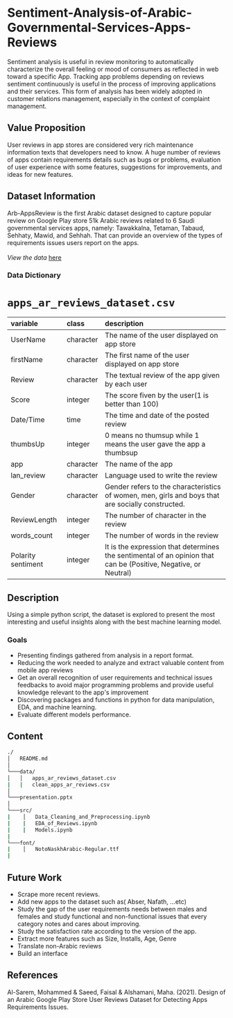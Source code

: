 # Sentiment-Analysis-of-Arabic-Governmental-Services-Apps-Reviews
Sentiment analysis is useful in review monitoring to automatically characterize the overall feeling or mood of consumers as reflected in web toward a specific App. Tracking app problems depending on reviews sentiment continuously is useful in the process of improving applications and their services. This form of analysis has been widely adopted in customer relations management, especially in the context of complaint management.

## Value Proposition
User reviews in app stores are considered very rich maintenance information texts that developers need to know. A huge number of reviews of apps contain requirements details such as bugs or problems, evaluation of user experience with some features, suggestions for improvements, and ideas for new features.

## Dataset Information
Arb-AppsReview is the first Arabic dataset designed to capture popular review on Google Play store 51k Arabic reviews related to 6 Saudi governmental services apps,
namely: Tawakkalna, Tetaman, Tabaud, Sehhaty, Mawid, and Sehhah. That can provide an overview of the types of requirements issues users report on the apps. 
<br />
<br />*View the data* [here](https://github.com/Arb-AppsReview/Arb-AppsReview)

### Data Dictionary

# `apps_ar_reviews_dataset.csv`

|variable  |class     |description |
|:---------|:---------|:-----------|
|UserName   |character | The name of the user displayed on app store  |
|firstName |character | The first name of the user displayed on app store  |
|Review  |character | The textual review of the app given by each user |
|Score |integer   | The score fiven by the user(1 is better than 100) |
|Date/Time   |time    | The time and date of the posted review |
|thumbsUp   |integer   | 0 means no thumsup while 1 means the user gave the app a thumbsup     |
|app      |character   | The name of the app |
|lan_review      |character   | Language used to write the review|
|Gender       |character    | Gender refers to the characteristics of women, men, girls and boys that are socially constructed. |
|ReviewLength |integer    | The number of character in the review |
|words_count |integer    | The number of words in the review |
|Polarity sentiment |integer    | It is the expression that determines the sentimental of an opinion that can be (Positive, Negative, or Neutral) |

## Description
Using a simple python script, the dataset is explored to present the most interesting and useful insights along with the best machine learning model.

### Goals
- Presenting findings gathered from analysis in a report format.
- Reducing the work needed to analyze and extract valuable content from mobile app reviews
- Get an overall recognition of user requirements and technical issues feedbacks to avoid major programming problems and provide useful knowledge relevant to the app's improvement
- Discovering packages and functions in python for data manipulation, EDA, and machine learning.
- Evaluate different models performance.

## Content 

```bash
./
│   README.md
│   
└───data/
│   │   apps_ar_reviews_dataset.csv
|   |   clean_apps_ar_reviews.csv
│   
└───presentation.pptx
│   
└───src/
|    │   Data_Cleaning_and_Preprocessing.ipynb
|    |   EDA_of_Reviews.ipynb
|    |   Models.ipynb
|    
└───font/
|    │   NotoNaskhArabic-Regular.ttf
|
```

## Future Work
- Scrape more recent reviews.
- Add new apps to the dataset such as( Abser, Nafath, ...etc)
- Study the gap of the user requirements needs between males and females and study functional and non-functional issues that every category notes and
cares about improving.
- Study the satisfaction rate according to the version of the app.
- Extract more features such as Size, Installs, Age, Genre
- Translate non-Arabic reviews
- Build an interface


## References
Al-Sarem, Mohammed & Saeed, Faisal & Alshamani, Maha. (2021). Design of an Arabic Google Play Store User Reviews Dataset for Detecting Apps Requirements Issues. 

